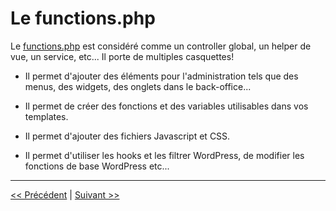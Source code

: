 # Le functions.php

Le [functions.php](functions.php) est considéré comme un controller global, un helper de vue, un service, etc... Il porte de multiples casquettes!

- Il permet d'ajouter des éléments pour l'administration tels que des menus, des widgets, des onglets dans le back-office...

- Il permet de créer des fonctions et des variables utilisables dans vos templates.

- Il permet d'ajouter des fichiers Javascript et CSS.

- Il permet d'utiliser les hooks et les filtrer  WordPress, de modifier les fonctions de base WordPress etc...



---

[<< Précédent](template.md) | [Suivant >>](assets.md)